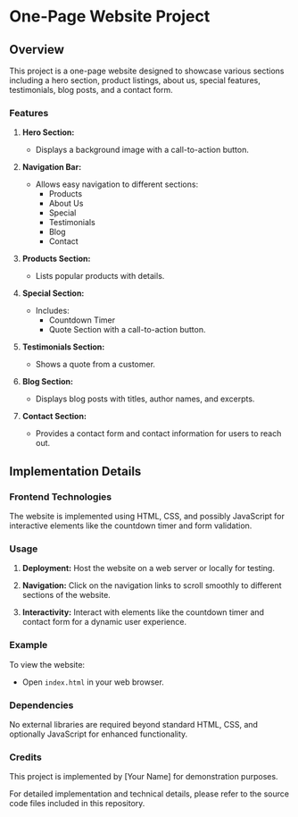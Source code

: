 # One-Page Website Project

## Overview

This project is a one-page website designed to showcase various sections including a hero section, product listings, about us, special features, testimonials, blog posts, and a contact form.

### Features

1. **Hero Section:**
   - Displays a background image with a call-to-action button.

2. **Navigation Bar:**
   - Allows easy navigation to different sections:
     - Products
     - About Us
     - Special
     - Testimonials
     - Blog
     - Contact

3. **Products Section:**
   - Lists popular products with details.

4. **Special Section:**
   - Includes:
     - Countdown Timer
     - Quote Section with a call-to-action button.

5. **Testimonials Section:**
   - Shows a quote from a customer.

6. **Blog Section:**
   - Displays blog posts with titles, author names, and excerpts.

7. **Contact Section:**
   - Provides a contact form and contact information for users to reach out.

## Implementation Details

### Frontend Technologies

The website is implemented using HTML, CSS, and possibly JavaScript for interactive elements like the countdown timer and form validation.

### Usage

1. **Deployment:**
   Host the website on a web server or locally for testing.

2. **Navigation:**
   Click on the navigation links to scroll smoothly to different sections of the website.

3. **Interactivity:**
   Interact with elements like the countdown timer and contact form for a dynamic user experience.

### Example

To view the website:
- Open `index.html` in your web browser.

### Dependencies

No external libraries are required beyond standard HTML, CSS, and optionally JavaScript for enhanced functionality.

### Credits

This project is implemented by [Your Name] for demonstration purposes.

For detailed implementation and technical details, please refer to the source code files included in this repository.

